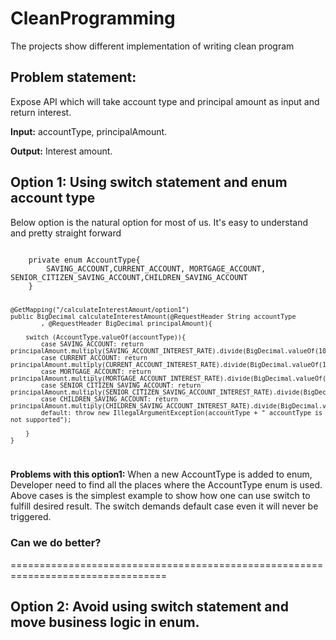 # CleanProgramming
The projects show different implementation of writing clean program

## Problem statement:
Expose API which will take account type and principal amount as input and return interest.

<b>Input:</b> accountType, principalAmount.

<b>Output:</b> Interest amount. 

## Option 1: Using switch statement and enum account type
Below option is the natural option for most of us. It's easy to understand and pretty straight forward

<code>
    private enum AccountType{
        SAVING_ACCOUNT,CURRENT_ACCOUNT, MORTGAGE_ACCOUNT, SENIOR_CITIZEN_SAVING_ACCOUNT,CHILDREN_SAVING_ACCOUNT
    }
    
    @GetMapping("/calculateInterestAmount/option1")
    public BigDecimal calculateInterestAmount(@RequestHeader String accountType
            , @RequestHeader BigDecimal principalAmount){

        switch (AccountType.valueOf(accountType)){
            case SAVING_ACCOUNT: return principalAmount.multiply(SAVING_ACCOUNT_INTEREST_RATE).divide(BigDecimal.valueOf(100));
            case CURRENT_ACCOUNT: return principalAmount.multiply(CURRENT_ACCOUNT_INTEREST_RATE).divide(BigDecimal.valueOf(100));
            case MORTGAGE_ACCOUNT: return principalAmount.multiply(MORTGAGE_ACCOUNT_INTEREST_RATE).divide(BigDecimal.valueOf(100));
            case SENIOR_CITIZEN_SAVING_ACCOUNT: return principalAmount.multiply(SENIOR_CITIZEN_SAVING_ACCOUNT_INTEREST_RATE).divide(BigDecimal.valueOf(100));
            case CHILDREN_SAVING_ACCOUNT: return principalAmount.multiply(CHILDREN_SAVING_ACCOUNT_INTEREST_RATE).divide(BigDecimal.valueOf(100));
            default: throw new IllegalArgumentException(accountType + " accountType is not supported");

        }
    }
</code>

<b>Problems with this option1:</b> When a new AccountType is added to enum, Developer need to find all the places where the AccountType enum is used.
Above cases is the simplest example to show how one can use switch to fulfill desired result. The switch demands default case even it will never be triggered.   

### Can we do better?

=================================================================================

## Option 2: Avoid using switch statement and move business logic in enum.

